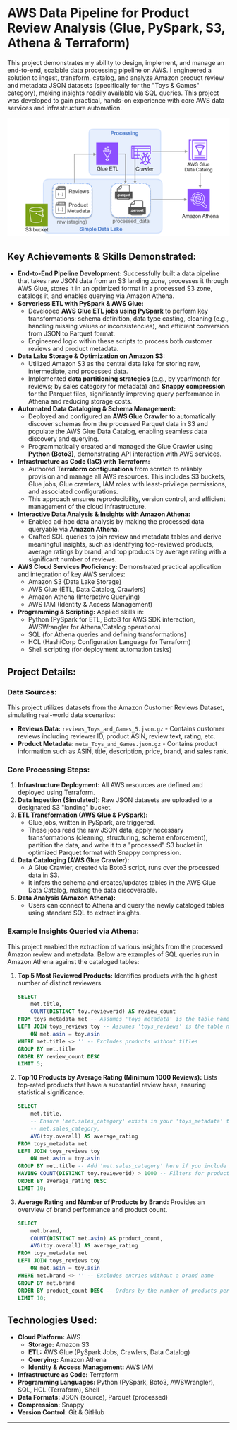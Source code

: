 # AWS Data Pipeline for Product Review Analysis (Glue, PySpark, S3, Athena & Terraform)

This project demonstrates my ability to design, implement, and manage an end-to-end, scalable data processing pipeline on AWS. I engineered a solution to ingest, transform, catalog, and analyze Amazon product review and metadata JSON datasets (specifically for the "Toys & Games" category), making insights readily available via SQL queries. This project was developed to gain practical, hands-on experience with core AWS data services and infrastructure automation.

![Architecture Diagram](./images/data_lake.png)

## Key Achievements & Skills Demonstrated:

* **End-to-End Pipeline Development:** Successfully built a data pipeline that takes raw JSON data from an S3 landing zone, processes it through AWS Glue, stores it in an optimized format in a processed S3 zone, catalogs it, and enables querying via Amazon Athena.
* **Serverless ETL with PySpark & AWS Glue:**
    * Developed **AWS Glue ETL jobs using PySpark** to perform key transformations: schema definition, data type casting, cleaning (e.g., handling missing values or inconsistencies), and efficient conversion from JSON to Parquet format.
    * Engineered logic within these scripts to process both customer reviews and product metadata.
* **Data Lake Storage & Optimization on Amazon S3:**
    * Utilized Amazon S3 as the central data lake for storing raw, intermediate, and processed data.
    * Implemented **data partitioning strategies** (e.g., by year/month for reviews; by sales category for metadata) and **Snappy compression** for the Parquet files, significantly improving query performance in Athena and reducing storage costs.
* **Automated Data Cataloging & Schema Management:**
    * Deployed and configured an **AWS Glue Crawler** to automatically discover schemas from the processed Parquet data in S3 and populate the AWS Glue Data Catalog, enabling seamless data discovery and querying.
    * Programmatically created and managed the Glue Crawler using **Python (Boto3)**, demonstrating API interaction with AWS services.
* **Infrastructure as Code (IaC) with Terraform:**
    * Authored **Terraform configurations** from scratch to reliably provision and manage all AWS resources. This includes S3 buckets, Glue jobs, Glue crawlers, IAM roles with least-privilege permissions, and associated configurations.
    * This approach ensures reproducibility, version control, and efficient management of the cloud infrastructure.
* **Interactive Data Analysis & Insights with Amazon Athena:**
    * Enabled ad-hoc data analysis by making the processed data queryable via **Amazon Athena**.
    * Crafted SQL queries to join review and metadata tables and derive meaningful insights, such as identifying top-reviewed products, average ratings by brand, and top products by average rating with a significant number of reviews.
* **AWS Cloud Services Proficiency:** Demonstrated practical application and integration of key AWS services:
    * Amazon S3 (Data Lake Storage)
    * AWS Glue (ETL, Data Catalog, Crawlers)
    * Amazon Athena (Interactive Querying)
    * AWS IAM (Identity & Access Management)
* **Programming & Scripting:** Applied skills in:
    * Python (PySpark for ETL, Boto3 for AWS SDK interaction, AWSWrangler for Athena/Catalog operations)
    * SQL (for Athena queries and defining transformations)
    * HCL (HashiCorp Configuration Language for Terraform)
    * Shell scripting (for deployment automation tasks)

## Project Details:

### Data Sources:

This project utilizes datasets from the Amazon Customer Reviews Dataset, simulating real-world data scenarios:

* **Reviews Data:** `reviews_Toys_and_Games_5.json.gz` - Contains customer reviews including reviewer ID, product ASIN, review text, rating, etc.
* **Product Metadata:** `meta_Toys_and_Games.json.gz` - Contains product information such as ASIN, title, description, price, brand, and sales rank.

### Core Processing Steps:

1.  **Infrastructure Deployment:** All AWS resources are defined and deployed using Terraform.
2.  **Data Ingestion (Simulated):** Raw JSON datasets are uploaded to a designated S3 "landing" bucket.
3.  **ETL Transformation (AWS Glue & PySpark):**
    * Glue jobs, written in PySpark, are triggered.
    * These jobs read the raw JSON data, apply necessary transformations (cleaning, structuring, schema enforcement), partition the data, and write it to a "processed" S3 bucket in optimized Parquet format with Snappy compression.
4.  **Data Cataloging (AWS Glue Crawler):**
    * A Glue Crawler, created via Boto3 script, runs over the processed data in S3.
    * It infers the schema and creates/updates tables in the AWS Glue Data Catalog, making the data discoverable.
5.  **Data Analysis (Amazon Athena):**
    * Users can connect to Athena and query the newly cataloged tables using standard SQL to extract insights.

### Example Insights Queried via Athena:

This project enabled the extraction of various insights from the processed Amazon review and metadata. Below are examples of SQL queries run in Amazon Athena against the cataloged tables:

1.  **Top 5 Most Reviewed Products:** Identifies products with the highest number of distinct reviewers.

    ```sql
    SELECT
        met.title,
        COUNT(DISTINCT toy.reviewerid) AS review_count
    FROM toys_metadata met -- Assumes 'toys_metadata' is the table name in Athena for product metadata
    LEFT JOIN toys_reviews toy -- Assumes 'toys_reviews' is the table name in Athena for reviews
        ON met.asin = toy.asin
    WHERE met.title <> '' -- Excludes products without titles
    GROUP BY met.title
    ORDER BY review_count DESC
    LIMIT 5;
    ```

2.  **Top 10 Products by Average Rating (Minimum 1000 Reviews):** Lists top-rated products that have a substantial review base, ensuring statistical significance.

    ```sql
    SELECT
        met.title,
        -- Ensure 'met.sales_category' exists in your 'toys_metadata' table or remove/adjust this line
        -- met.sales_category, 
        AVG(toy.overall) AS average_rating
    FROM toys_metadata met
    LEFT JOIN toys_reviews toy
        ON met.asin = toy.asin
    GROUP BY met.title -- Add 'met.sales_category' here if you include it in the SELECT
    HAVING COUNT(DISTINCT toy.reviewerid) > 1000 -- Filters for products with more than 1000 unique reviews
    ORDER BY average_rating DESC
    LIMIT 10;
    ```

3.  **Average Rating and Number of Products by Brand:** Provides an overview of brand performance and product count.

    ```sql
    SELECT
        met.brand,
        COUNT(DISTINCT met.asin) AS product_count,
        AVG(toy.overall) AS average_rating
    FROM toys_metadata met
    LEFT JOIN toys_reviews toy
        ON met.asin = toy.asin
    WHERE met.brand <> '' -- Excludes entries without a brand name
    GROUP BY met.brand
    ORDER BY product_count DESC -- Orders by the number of products per brand
    LIMIT 10;
    ```


## Technologies Used:

* **Cloud Platform:** AWS
    * **Storage:** Amazon S3
    * **ETL:** AWS Glue (PySpark Jobs, Crawlers, Data Catalog)
    * **Querying:** Amazon Athena
    * **Identity & Access Management:** AWS IAM
* **Infrastructure as Code:** Terraform
* **Programming Languages:** Python (PySpark, Boto3, AWSWrangler), SQL, HCL (Terraform), Shell
* **Data Formats:** JSON (source), Parquet (processed)
* **Compression:** Snappy
* **Version Control:** Git & GitHub

---
